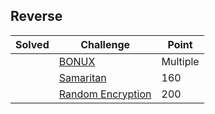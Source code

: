 ## Reverse

| Solved | Challenge | Point |
| ------ | --------- | ----- |
| | [BONUX](./BONUX.md) | Multiple |
| | [Samaritan](./Samaritan.md) | 160 |
| | [Random Encryption](./Random_Encryption.md) | 200 |